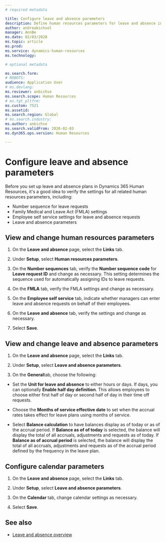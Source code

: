 ```yaml
---
# required metadata

title: Configure leave and absence parameters
description: Define human resources parameters for leave and absence in Dynamics 365 Human Resources.
author: andreabichsel
manager: AnnBe
ms.date: 02/03/2020
ms.topic: article
ms.prod: 
ms.service: dynamics-human-resources
ms.technology: 

# optional metadata

ms.search.form: 
# ROBOTS: 
audience: Application User
# ms.devlang: 
ms.reviewer: anbichse
ms.search.scope: Human Resources
# ms.tgt_pltfrm: 
ms.custom: 7521
ms.assetid: 
ms.search.region: Global
# ms.search.industry: 
ms.author: anbichse
ms.search.validFrom: 2020-02-03
ms.dyn365.ops.version: Human Resources

---
```


# Configure leave and absence parameters

Before you set up leave and absence plans in Dynamics 365 Human Resources, it's a good idea to verify the settings for all related human resources parameters, including:

- Number sequence for leave requests
- Family Medical and Leave Act (FMLA) settings
- Employee self service settings for leave and absence requests
- Leave and absence parameters

## View and change human resources parameters

1. On the **Leave and absence** page, select the **Links** tab.

2. Under **Setup**, select **Human resources parameters**.

3. On the **Number sequences** tab, verify the **Number sequence code** for **Leave request ID** and change as necessary. This setting determines the sequence used for automatically assigning IDs to leave requests.

4. On the **FMLA** tab, verify the FMLA settings and change as necessary.

5. On the **Employee self service** tab, indicate whether managers can enter leave and absence requests on behalf of their employees.

6. On the **Leave and absence** tab, verify the settings and change as necessary.

7. Select **Save**.

## View and change leave and absence parameters
1. On the **Leave and absence** page, select the **Links** tab.

2. Under **Setup**, select **Leave and absence parameters**.

3. On the **General**tab, choose the following:

- Set the **Unit for leave and absence** to either hours or days. If days, you can optionally **Enable half day definition**. This allows employees to choose either first half of day or second half of day in their time off requests. 

- Choose the **Months of service effective date** to set when the accrual rates takes effect for leave plans using months of service.

- Select **Balance calculation** to have balances display as of today or as of the accrual period. If **Balance as of of today** is selected, the balance will display the total of all accruals, adjustments and requests as of today. If **Balance as of accrual period** is selected, the balance will display the total of all accruals, adjustments and requests as of the accrual period defined by the frequency in the leave plan. 


## Configure calendar parameters

1. On the **Leave and absence** page, select the **Links** tab.

2. Under **Setup**, select **Leave and absence parameters**.

3. On the **Calendar** tab, change calendar settings as necessary.

4. Select **Save**.

## See also

- [Leave and absence overview](hr-leave-and-absence-overview.md)
